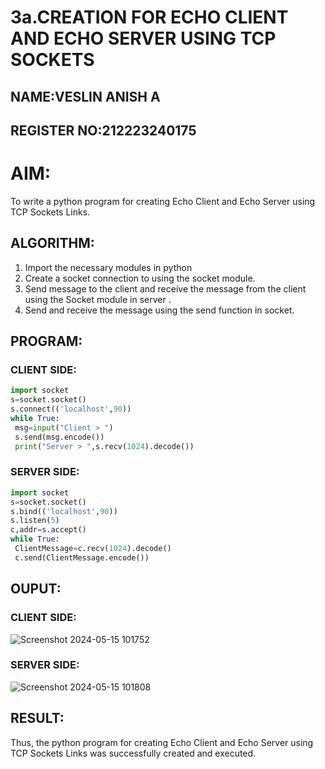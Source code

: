 # 3a.CREATION FOR ECHO CLIENT AND ECHO SERVER USING TCP SOCKETS
## NAME:VESLIN ANISH A
## REGISTER NO:212223240175
# AIM:
To write a python program for creating Echo Client and Echo Server using TCP
Sockets Links.
## ALGORITHM:
1. Import the necessary modules in python
2. Create a socket connection to using the socket module.
3. Send message to the client and receive the message from the client using the Socket module in
 server .
4. Send and receive the message using the send function in socket.
## PROGRAM:
### CLIENT SIDE:
```python
import socket
s=socket.socket()
s.connect(('localhost',90))
while True:
 msg=input("Client > ")
 s.send(msg.encode())
 print("Server > ",s.recv(1024).decode())
```

### SERVER SIDE:
```python
import socket
s=socket.socket()
s.bind(('localhost',90))
s.listen(5)
c,addr=s.accept()
while True:
 ClientMessage=c.recv(1024).decode()
 c.send(ClientMessage.encode())
```

## OUPUT:

### CLIENT SIDE:

![Screenshot 2024-05-15 101752](https://github.com/veslin23000303/3a.Sockets_Creation_for_Echo_Client_and_Echo_Server/assets/151148539/397c84da-353d-404a-91da-079ed0ddb755)


### SERVER SIDE:

![Screenshot 2024-05-15 101808](https://github.com/veslin23000303/3a.Sockets_Creation_for_Echo_Client_and_Echo_Server/assets/151148539/1ad46dc4-f248-4ad7-83ed-b4a2d2530ef9)


## RESULT:
Thus, the python program for creating Echo Client and Echo Server using TCP Sockets Links 
was successfully created and executed.
